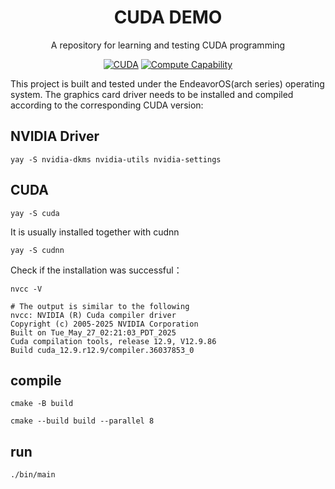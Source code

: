 
<div id="top" align="center">

# CUDA DEMO
  A repository for learning and testing CUDA programming </br>

  [![CUDA](https://img.shields.io/badge/CUDA-12.9-blue.svg)](https://developer.nvidia.com/cuda-toolkit)
  [![Compute Capability](https://img.shields.io/badge/Compute%20Capability-3.0+-blue.svg)](https://developer.nvidia.com/cuda-gpus)

</div>

This project is built and tested under the EndeavorOS(arch series) operating system. The graphics card driver needs to be installed and compiled according to the corresponding CUDA version:

## NVIDIA Driver
```shell
yay -S nvidia-dkms nvidia-utils nvidia-settings
```

## CUDA
```shell
yay -S cuda
```
It is usually installed together with cudnn
```shell
yay -S cudnn
```
Check if the installation was successful：

```shell
nvcc -V

# The output is similar to the following
nvcc: NVIDIA (R) Cuda compiler driver
Copyright (c) 2005-2025 NVIDIA Corporation
Built on Tue_May_27_02:21:03_PDT_2025
Cuda compilation tools, release 12.9, V12.9.86
Build cuda_12.9.r12.9/compiler.36037853_0

```

## compile
```shell
cmake -B build

cmake --build build --parallel 8
```

## run
```shell
./bin/main
```
